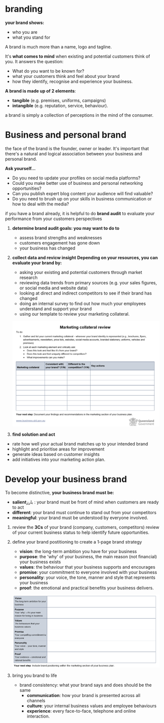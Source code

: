 # branding
**your brand shows:**
- who you are
- what you stand for

A brand is much more than a name, logo and tagline.

It's **what comes to mind** when existing and potential customers think of you. It answers the question:

- What do you want to be known for?
- what your customers think and feel about your brand
- how they identify, recognise and experience your business.

**A brand is made up of 2 elements**:
- **tangible** (e.g. premises, uniforms, campaigns)
- **intangible** (e.g. reputation, service, behaviour).

a brand is simply a collection of perceptions in the mind of the consumer.

# Business and personal brand
the face of the brand is the founder, owner or leader. It's important that there's a natural and logical association between your business and personal brand.

**Ask yourself...**
- Do you need to update your profiles on social media platforms?
- Could you make better use of business and personal networking opportunities?
- Can you publish expert blog content your audience will find valuable?
- Do you need to brush up on your skills in business communication or how to deal with the media?

if you have a brand already, it is helpful to do **brand audit** to evaluate your performance from your customers perspectives
1. **determine brand audit goals: you may want to do to**
    - assess brand strengths and weaknesses
    - customers engagement has gone down
    - your business has changed
2. **collect data and revicw insight**
   **Depending on your resources, you can evaluate your brand by:**
    - asking your existing and potential customers through market research
    - reviewing data trends from primary sources (e.g. your sales figures, or social media and website data)
    - looking at direct and indirect competitors to see if their brand has changed
    - doing an internal survey to find out how much your employees understand and support your brand
    - using our template to review your marketing collateral.

    ![](./marketingCollateral.png)

3. **find solution and act**
- rate how well your actual brand matches up to your intended brand
- highlight and prioritise areas for improvement
- generate ideas based on customer insights
- add initiatives into your marketing action plan.

# Develop your business brand
To become distinctive, **your business brand must be:**
- **salient**بارز : your brand must be front of mind when customers are ready to act
- **different**: your brand must continue to stand out from your competitors
- **meaningful**: your brand must be understood by everyone involved.

1. review the **3Cs** of your brand (company, customers, competitors)
review of your current business status to help identify future opportunities.
2. define your brand postitioning to create a 1-page brand strategy
    - **vision**: the long-term ambition you have for your business
    - **purpose**: the 'why' of your business, the main reason (not financial) your business exists
    - **values**: the behaviour that your business supports and encourages
    - **promise**: your commitment to everyone involved with your business
    - **personality**: your voice, the tone, manner and style that represents your business
    - **proof**: the emotional and practical benefits your business delivers.

    ![](./brandBlueprint.png)

3. bring you brand to life
    - brand consistency: what your brand says and does should be the same
        - **communication**: how your brand is presented across all channels
        - **culture**: your internal business values and employee behaviours
        - **experience**: every face-to-face, telephone and online interaction.